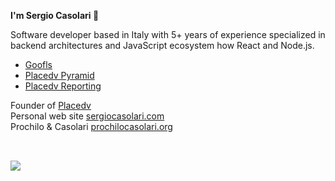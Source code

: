 **I'm Sergio Casolari 🖖** 

Software developer based in Italy with 5+ years of experience specialized in backend architectures and JavaScript ecosystem how React and Node.js.

- [Goofls](https://goofls.placedv.com/)
- [Placedv Pyramid](https://pyramid.placedv.com)
- [Placedv Reporting](https://reporting.placedv.com)

Founder of [Placedv](https://placedv.com)</br>
Personal web site [sergiocasolari.com](https://sergiocasolari.com)</br>
Prochilo & Casolari [prochilocasolari.org](https://prochilocasolari.org)

##
<br/>

<img src="https://github-readme-stats.vercel.app/api/top-langs/?username=scasolari&langs_count=7&theme=dark"/>
